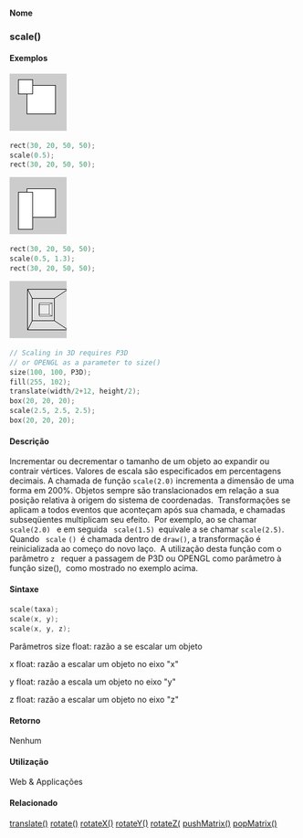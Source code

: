 
#### Nome
### scale()

#### Exemplos
<img border="0" height="100" src="media/scale_.gif" width="100"/>

```pde
rect(30, 20, 50, 50); 
scale(0.5); 
rect(30, 20, 50, 50); 

```
<img border="0" height="100" src="media/scale_2.gif" width="100"/>

```pde
rect(30, 20, 50, 50); 
scale(0.5, 1.3); 
rect(30, 20, 50, 50); 

```
<img border="0" height="100" src="media/scale_3.gif" width="100"/>

```pde
// Scaling in 3D requires P3D 
// or OPENGL as a parameter to size() 
size(100, 100, P3D); 
fill(255, 102); 
translate(width/2+12, height/2); 
box(20, 20, 20); 
scale(2.5, 2.5, 2.5); 
box(20, 20, 20); 

```

#### Descrição
Incrementar ou decrementar o tamanho de um objeto
ao expandir ou contrair vértices. Valores de escala são
especificados em percentagens decimais. A chamada de
função `scale(2.0)` incrementa a dimensão de uma forma em 200%. Objetos sempre são translacionados em relação a sua
posição relativa à
origem do sistema de coordenadas.  Transformações se aplicam a
todos eventos que aconteçam após
sua chamada, e chamadas subseqüentes multiplicam seu efeito.  Por exemplo, ao se chamar `scale(2.0) ` e em seguida ` scale(1.5) `equivale a se chamar `scale(2.5)`. Quando ` scale` `() `é chamada dentro de `draw()`,
a transformação é reinicializada ao começo
do novo laço.  A utilização desta função com o parâmetro `z ` requer a passagem
de P3D ou OPENGL como parâmetro à função
size(),  como mostrado no exemplo acima.

#### Sintaxe
```pde
scale(taxa);
scale(x, y);
scale(x, y, z);

```
Parâmetros
size
float: razão a se escalar um objeto


x
float: razão a escalar um objeto no eixo "x"


y
float: razão a escala um objeto no eixo "y"


z
float: razão a escalar um objeto no eixo "z"



#### Retorno

	
Nenhum

#### Utilização

	
Web & Applicações

#### Relacionado
[translate()](translate_
)
[rotate()](rotate_
)
[rotateX()](rotateX_
)
[rotateY()](rotateY_
)
[rotateZ(](rotateZ_
)
[pushMatrix()](pushMatrix_
)
[popMatrix()](popMatrix_
)

